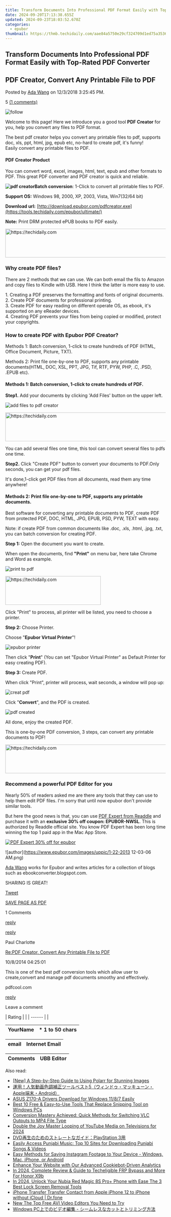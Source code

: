 ```yaml
---
title: Transform Documents Into Professional PDF Format Easily with Top-Rated PDF Converter
date: 2024-09-20T17:13:38.655Z
updated: 2024-09-23T18:03:52.670Z
categories:
  - epubor
thumbnail: https://thmb.techidaily.com/aae84a5750e29cf324709d1ed75a3536c8f1bc719abb2e0e854c91043f4ccc0d.jpg
---
```


## Transform Documents Into Professional PDF Format Easily with Top-Rated PDF Converter

## PDF Creator, Convert Any Printable File to PDF

Posted by [Ada Wang](https://plus.google.com/+AdaWang/posts) on 12/3/2018 3:25:45 PM.

5 [(1 comments)](http://www.epubor.com/#comment-area) 

![follow](http://www.epubor.com/images/follow.png)

Welcome to this page! Here we introduce you a good tool **PDF Creator** for you, help you convert any files to PDF format.

The best pdf creator helps you convert any printable files to pdf, supports doc, xls, ppt, html, jpg, epub etc, no-hard to create pdf, it's funny!  
 Easily convert any printable files to PDF.

#### PDF Creator Product

You can convert word, excel, images, html, text, epub and other formats to PDF. This great PDF converter and PDF creator is quick and reliable.

**![pdf creator](http://www.epubor.com/images/uppic/pdf-creator.jpg)Batch conversion**: 1-Click to convert all printable files to PDF. 

**Support OS:** Windows 98, 2000, XP, 2003, Vista, Win7(32/64 bit)

**Download url:** [http://download.epubor.com/pdfcreator.exe](https://tools.techidaily.com/epubor/ultimate/)

**Note:** Print DRM protected ePUB books to PDF easily.

<!-- affiliate ads begin -->
<a href="https://appsumo.8odi.net/c/5597632/2100529/7443" target="_top" id="2100529">
  <img src="//a.impactradius-go.com/display-ad/7443-2100529" border="0" alt="https://techidaily.com" width="728" height="90"/>
</a>
<img height="0" width="0" src="https://appsumo.8odi.net/i/5597632/2100529/7443" style="position:absolute;visibility:hidden;" border="0" />
<!-- affiliate ads end -->

### Why create PDF files?

There are 2 methods that we can use. We can both email the fils to Amazon and copy files to Kindle with USB. Here I think the latter is more easy to use.

1\. Creating a PDF preserves the formatting and fonts of original documents.  
 2\. Create PDF documents for professional printing.  
 3\. Create PDF for easy reading on different operate OS, as ebook, it's supported on any eReader devices.  
 4\. Creating PDF prevents your files from being copied or modified, protect your copyrights.

### How to create PDF with Epubor PDF Creator?

Methods 1: Batch conversion, 1-click to create hundreds of PDF (HTML, Office Document, Picture, TXT).

Methods 2: Print file one-by-one to PDF, supports any printable documents(HTML, DOC, XSL, PPT, JPG, Tif, RTF, PYW, PHP, .C, .PSD, .EPUB etc).

#### Methods 1: Batch conversion, 1-click to create hundreds of PDF.

**Step1\.** Add your documents by clicking 'Add Files' button on the upper left.

![add files to pdf creator](http://www.epubor.com/images/uppic/pdfcreator3.jpg)

<!-- affiliate ads begin -->
<a href="https://appsumo.8odi.net/c/5597632/2111965/7443" target="_top" id="2111965">
  <img src="//a.impactradius-go.com/display-ad/7443-2111965" border="0" alt="https://techidaily.com" width="728" height="90"/>
</a>
<img height="0" width="0" src="https://appsumo.8odi.net/i/5597632/2111965/7443" style="position:absolute;visibility:hidden;" border="0" />
<!-- affiliate ads end -->

You can add several files one time, this tool can convert several files to pdfs one time.

**Step2\.** Click "Create PDF" button to convert your documents to PDF.Only seconds, you can get your pdf files.

It's done,1-click get PDF files from all documents, read them any time anywhere!

#### Methods 2: Print file one-by-one to PDF, supports any printable documents.

Best software for converting any printable documents to PDF, create PDF from protected PDF, DOC, HTML, JPG, EPUB, PSD, PYW, TEXT with easy.

Note: if create PDF from common documents like .doc, .xls, .html, .jpg, .txt, you can batch conversion for creating PDF.

**Step 1:** Open the document you want to create.

When open the documents, find **"Print"** on menu bar, here take Chrome and Word as example.

![print to pdf](http://www.epubor.com/images/uppic/prints.jpg)

<!-- affiliate ads begin -->
<a href="https://aligracehair.sjv.io/c/5597632/1885928/19272" target="_top" id="1885928">
  <img src="//a.impactradius-go.com/display-ad/19272-1885928" border="0" alt="https://techidaily.com" width="300" height="90"/>
</a>
<img height="0" width="0" src="https://aligracehair.sjv.io/i/5597632/1885928/19272" style="position:absolute;visibility:hidden;" border="0" />
<!-- affiliate ads end -->

Click "Print" to process, all printer will be listed, you need to choose a printer.

**Step 2:** Choose Printer.

Choose "**Epubor Virtual Printer**"!

![epubor printer](http://www.epubor.com/images/uppic/printer.jpg)

Then click "**Print**" (You can set "Epubor Virtual Printer" as Default Printer for easy creating PDF).

**Step 3:** Create PDF.

When click "Print", printer will process, wait seconds, a window will pop up:

![creat pdf](http://www.epubor.com/images/uppic/build.jpg)

Click "**Convert**", and the PDF is created.

![pdf created](http://www.epubor.com/images/uppic/complete.jpg)

All done, enjoy the created PDF.

This is one-by-one PDF conversion, 3 steps, can convert any printable documents to PDF!

<!-- affiliate ads begin -->
<a href="https://appsumo.8odi.net/c/5597632/2132161/7443" target="_top" id="2132161">
  <img src="//a.impactradius-go.com/display-ad/7443-2132161" border="0" alt="https://techidaily.com" width="728" height="90"/>
</a>
<img height="0" width="0" src="https://appsumo.8odi.net/i/5597632/2132161/7443" style="position:absolute;visibility:hidden;" border="0" />
<!-- affiliate ads end -->

### Recommend a powerful PDF Editor for you

Nearly 50% of readers asked me are there any tools that they can use to help them edit PDF files. I'm sorry that until now epubor don't provide similar tools. 

But here the good news is that, you can use [PDF Expert from Readdle](https://readdle.sjv.io/c/1256589/304996/4736?u=https%3A%2F%2Fpdfexpert.com%2F) and purchase it with an **exclusive 30% off coupon: EPUBOR-NWSL**. This is authorized by Readdle official site. You know PDF Expert has been long time winning the top 1 paid app in the Mac App Store.

[![PDF Expert 30% off for epubor](https://www.epubor.com/images/uppic/epubor-readdle.png)](http://readdle.sjv.io/c/1256589/517100/4736)

![author](https://www.epubor.com/images/uppic/1-22-2013 12-03-06 AM.png)

[Ada Wang](https://plus.google.com/+AdaWang/posts) works for Epubor and writes articles for a collection of blogs such as ebookconverter.blogspot.com.

SHARING IS GREAT!

[Tweet](https://twitter.com/share) 

[SAVE PAGE AS PDF](https://tools.techidaily.com/epubor/products/) 

1 Comments

[reply](https://tools.techidaily.com/epubor/products/) 

[reply](https://tools.techidaily.com/epubor/products/) 

Paul Charlotte

[Re:PDF Creator, Convert Any Printable File to PDF](https://tools.techidaily.com/epubor/products/)

10/8/2014 04:25:01

This is one of the best pdf conversion tools which allow user to create,convert and manage pdf documents smoothy and effectively.

 pdfcool.com

[reply](https://tools.techidaily.com/epubor/products/) 

Leave a comment

| Rating |  |
| ------ |  |

| YourName | \*  1 to 50 chars |
| -------- | ----------------- |

| email | Internet Email |
| ----- | -------------- |

| Comments | UBB Editor |
| -------- | ---------- |

<ins class="adsbygoogle"
     style="display:block"
     data-ad-format="autorelaxed"
     data-ad-client="ca-pub-7571918770474297"
     data-ad-slot="1223367746"></ins>

<ins class="adsbygoogle"
     style="display:block"
     data-ad-client="ca-pub-7571918770474297"
     data-ad-slot="8358498916"
     data-ad-format="auto"
     data-full-width-responsive="true"></ins>

<span class="atpl-alsoreadstyle">Also read:</span>
<div><ul>
<li><a href="https://extra-resources.techidaily.com/new-a-step-by-step-guide-to-using-polarr-for-stunning-images/"><u>[New] A Step-by-Step Guide to Using Polarr for Stunning Images</u></a></li>
<li><a href="https://solve-luxury.techidaily.com/5appleandroid/"><u>運用！人気動画色調補正ツールベスト5（ウィンドゥ・マッキューン・Apple端末・Android）</u></a></li>
<li><a href="https://driver-download.techidaily.com/asus-z170-a-drivers-download-for-windows-1187-easily/"><u>ASUS Z170-A Drivers Download for Windows 11/8/7 Easily</u></a></li>
<li><a href="https://solve-luxury.techidaily.com/best-10-free-and-easy-to-use-tools-that-replace-snipping-tool-on-windows-pcs/"><u>Best 10 Free & Easy-to-Use Tools That Replace Snipping Tool on Windows PCs</u></a></li>
<li><a href="https://solve-luxury.techidaily.com/conversion-mastery-achieved-quick-methods-for-switching-vlc-outputs-to-mp4-file-type/"><u>Conversion Mastery Achieved: Quick Methods for Switching VLC Outputs to MP4 File Type</u></a></li>
<li><a href="https://youtube-videos.techidaily.com/double-the-joy-master-looping-of-youtube-media-on-televisions-for-2024/"><u>Double the Joy Master Looping of YouTube Media on Televisions for 2024</u></a></li>
<li><a href="https://solve-luxury.techidaily.com/dvdplaystation-3/"><u>DVD再生のためのストレートなガイド：PlayStation 3用</u></a></li>
<li><a href="https://solve-luxury.techidaily.com/easily-access-punjabi-music-top-10-sites-for-downloading-punjabi-songs-and-videos/"><u>Easily Access Punjabi Music: Top 10 Sites for Downloading Punjabi Songs & Videos</u></a></li>
<li><a href="https://solve-luxury.techidaily.com/easy-methods-for-saving-instagram-footage-to-your-device-windows-mac-iphone-or-android/"><u>Easy Methods for Saving Instagram Footage to Your Device - Windows, Mac, iPhone, or Android</u></a></li>
<li><a href="https://solve-helper.techidaily.com/enhance-your-website-with-our-advanced-cookiebot-driven-analytics/"><u>Enhance Your Website with Our Advanced Cookiebot-Driven Analytics</u></a></li>
<li><a href="https://easy-unlock-android.techidaily.com/in-2024-complete-review-and-guide-to-techeligible-frp-bypass-and-more-for-honor-x9b-by-drfone-android/"><u>In 2024, Complete Review & Guide to Techeligible FRP Bypass and More For Honor X9b</u></a></li>
<li><a href="https://easy-unlock-android.techidaily.com/in-2024-unlock-your-nubia-red-magic-8s-proplus-phone-with-ease-the-3-best-lock-screen-removal-tools-by-drfone-android/"><u>In 2024, Unlock Your Nubia Red Magic 8S Pro+ Phone with Ease The 3 Best Lock Screen Removal Tools</u></a></li>
<li><a href="https://iphone-transfer.techidaily.com/iphone-transfer-transfer-contact-from-apple-iphone-12-to-iphone-without-icloud-drfone-by-drfone-transfer-from-ios/"><u>iPhone Transfer Transfer Contact from Apple iPhone 12 to iPhone without iCloud | Dr.fone</u></a></li>
<li><a href="https://ai-video-apps.techidaily.com/new-the-top-free-avi-video-editors-you-need-to-try/"><u>New The Top Free AVI Video Editors You Need to Try</u></a></li>
<li><a href="https://solve-luxury.techidaily.com/1726030200736-windows-pc/"><u>Windows PC上でのビデオ編集 - シームレスなカットとトリミング方法</u></a></li>
</ul></div>


